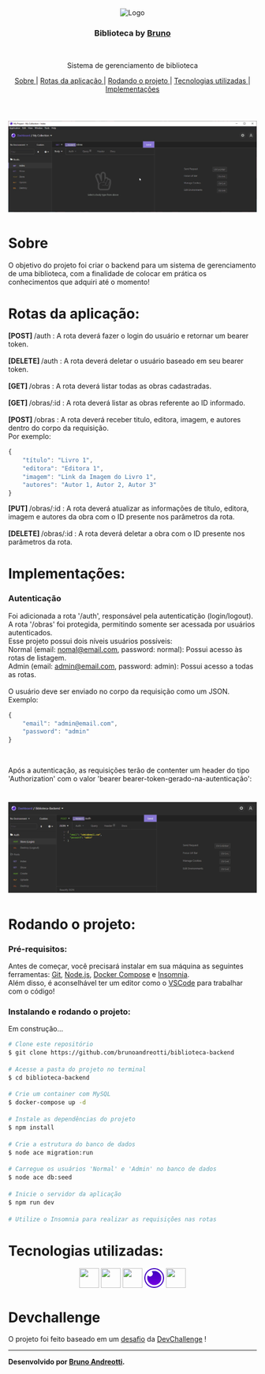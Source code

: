 <br />
<p align="center">
    <img src="https://i.pinimg.com/originals/dd/64/da/dd64da585bc57cb05e5fd4d8ce873f57.png" alt="Logo" width="200">

  <h3 align="center">Biblioteca by <a href="https://github.com/brunoandreotti">Bruno</a></h3>
 <br />
  <p align="center">
     Sistema de gerenciamento de biblioteca
      <p align="center">
  <a href="#sobre"> Sobre </a> |
  <a href="#rotas-da-aplicação"> Rotas da aplicação </a> |
  <a href="#rodando-o-projeto"> Rodando o projeto </a> |
  <a href="#tecnologias-utilizadas"> Tecnologias utilizadas </a> |
  <a href="#implementações"> Implementações </a>      
       <br />
    <br />
    <h1 align="center">
    <img src="./readme/biblioteca.gif" alt="gif-readme">
 </h1>
  </p>
</p>


# Sobre
O objetivo do projeto foi criar o backend para um sistema de gerenciamento de uma biblioteca, com a finalidade de colocar em prática os conhecimentos que adquiri até o momento!


# Rotas da aplicação:
<b>[POST] </b> /auth : A rota deverá fazer o login do usuário e retornar um bearer token.<br><br>
<b>[DELETE] </b> /auth : A rota deverá deletar o usuário baseado em seu bearer token.<br><br>
<b>[GET] </b> /obras : A rota deverá listar todas as obras cadastradas.<br><br>
<b>[GET] </b> /obras/:id : A rota deverá listar as obras referente ao ID informado.<br><br>
<b>[POST] </b> /obras :  A rota deverá receber titulo, editora, imagem, e autores dentro do corpo da requisição.<br>Por exemplo:<br>
```javascript
{
	"título": "Livro 1",
	"editora": "Editora 1",
	"imagem": "Link da Imagem do Livro 1",
	"autores": "Autor 1, Autor 2, Autor 3"
}
```
<b>[PUT] </b> /obras/:id : A rota deverá atualizar as informações de título, editora, imagem e autores da obra com o ID presente nos parâmetros da rota.<br><br>
<b>[DELETE] </b> /obras/:id : A rota deverá deletar a obra com o ID presente nos parâmetros da rota.<br>

# Implementações:

### Autenticação
Foi adicionada a rota '/auth', responsável pela autenticatição (login/logout). <br>
A rota '/obras' foi protegida, permitindo somente ser acessada por usuários autenticados. <br>
Esse projeto possui dois níveis usuários possíveis: <br>
Normal (email: nomal@email.com, password: normal): Possui acesso às rotas de listagem. <br>
Admin (email: admin@email.com, password: admin): Possui acesso a todas as rotas. <br><br>
O usuário deve ser enviado no corpo da requisição como um JSON. Exemplo: <br>
```javascript
{
	"email": "admin@email.com",
    "password": "admin"
}
```
<br>

Após a autenticação, as requisições terão de contenter um header do tipo 'Authorization' com o valor 'bearer bearer-token-gerado-na-autenticação':

<h1 align="center">
    <img src="./readme/biblioteca-auth.gif" alt="gif-readme">
 </h1>




# Rodando o projeto:

### Pré-requisitos:
Antes de começar, você precisará instalar em sua máquina as seguintes ferramentas:
[Git](https://git-scm.com), [Node.js](https://nodejs.org/en/), [Docker Compose](https://docs.docker.com/compose/install) e [Insomnia](https://insomnia.rest/download). <br> Além disso, é aconselhável ter um editor como o [VSCode](https://code.visualstudio.com/) para trabalhar com o código!

### Instalando e rodando o projeto:
Em construção...

```bash
# Clone este repositório
$ git clone https://github.com/brunoandreotti/biblioteca-backend

# Acesse a pasta do projeto no terminal
$ cd biblioteca-backend

# Crie um container com MySQL
$ docker-compose up -d

# Instale as dependências do projeto
$ npm install

# Crie a estrutura do banco de dados
$ node ace migration:run

# Carregue os usuários 'Normal' e 'Admin' no banco de dados
$ node ace db:seed

# Inicie o servidor da aplicação
$ npm run dev

# Utilize o Insomnia para realizar as requisições nas rotas

```


# Tecnologias utilizadas: 
<p align="center">
<a href="https://nodejs.org/en/"><img src="https://cdn.jsdelivr.net/gh/devicons/devicon/icons/nodejs/nodejs-original.svg" height="40" width="40" /></a> <a href="https://adonisjs.com"><img src="https://cdn.jsdelivr.net/gh/devicons/devicon/icons/adonisjs/adonisjs-original.svg" height="40" width="40" /></a> <a href="https://www.typescriptlang.org"><img src="https://cdn.jsdelivr.net/gh/devicons/devicon/icons/typescript/typescript-original.svg" height="40" width="40" /></a> <a href="https://insomnia.rest/download"><img src="./readme/insomnia.svg" height="40" width="40" /></a> <a href="https://www.docker.com"><img src="https://cdn.jsdelivr.net/gh/devicons/devicon/icons/docker/docker-original.svg" height="40" width="40" /></a>
</p>


# Devchallenge
O projeto foi feito baseado em um <a href="https://github.com/devchallenge-io/biblioteca-backend">desafio</a> da <a href="https://devchallenge.now.sh/"> DevChallenge</a> !

---
**Desenvolvido  por [Bruno Andreotti](https://github.com/brunoandreotti).** 

